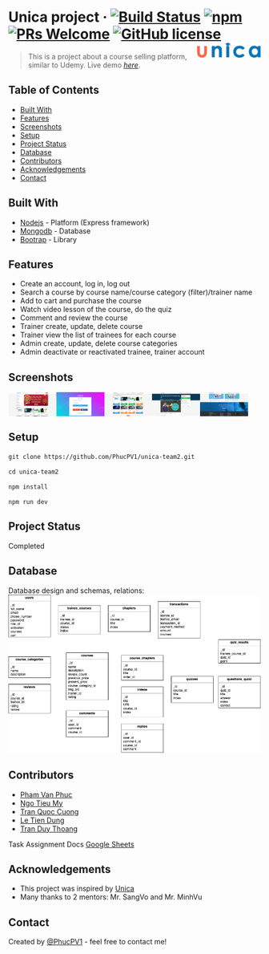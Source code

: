 # Unica project &middot; [![Build Status](https://img.shields.io/travis/npm/npm/latest.svg?style=flat-square)](https://travis-ci.org/npm/npm) [![npm](https://img.shields.io/npm/v/npm.svg?style=flat-square)](https://www.npmjs.com/package/npm) [![PRs Welcome](https://img.shields.io/badge/PRs-welcome-brightgreen.svg?style=flat-square)](http://makeapullrequest.com) [![GitHub license](https://img.shields.io/badge/license-MIT-blue.svg?style=flat-square)](https://github.com/your/your-project/blob/master/LICENSE) <img src="./public/img/logo-unica.svg" alt="Logo of the project" align="right" style="height: 30px">

> This is a project about a course selling platform, similar to Udemy. Live demo
> [_here_](https://unica-team2.herokuapp.com/).

## Table of Contents

- [Built With](#built-with)
- [Features](#features)
- [Screenshots](#screenshots)
- [Setup](#setup)
- [Project Status](#project-status)
- [Database](#database)
- [Contributors](#contributors)
- [Acknowledgements](#acknowledgements)
- [Contact](#contact)

## Built With

- [Nodejs](https://nodejs.org/en/) - Platform (Express framework)
- [Mongodb](https://www.mongodb.com/) - Database
- [Bootrap](https://getbootstrap.com/) - Library

## Features

- Create an account, log in, log out
- Search a course by course name/course category (filter)/trainer name
- Add to cart and purchase the course
- Watch video lesson of the course, do the quiz
- Comment and review the course
- Trainer create, update, delete course
- Trainer view the list of trainees for each course
- Admin create, update, delete course categories
- Admin deactivate or reactivated trainee, trainer account

## Screenshots

<div style="display: flex">
<img src="./public/img/Screenshots.png" alt="ERD" style="width: 19%">
<img src="./public/img/Screenshots2.png" alt="ERD" style="width: 19%">
<img src="./public/img/Screenshots3.png" alt="ERD" style="width: 19%">
<img src="./public/img/Screenshots4.png" alt="ERD" style="width: 19%">
<img src="./public/img/Screenshots5.png" alt="ERD" style="width: 19%">
</div>

## Setup

```shell
git clone https://github.com/PhucPV1/unica-team2.git
```

```shell
cd unica-team2
```

```shell
npm install
```

```shell
npm run dev
```

## Project Status

Completed

## Database

Database design and schemas, relations: <img src="./public/img/database.png" alt="ERD">

## Contributors

- [Pham Van Phuc](https://github.com/PhucPV1/)
- [Ngo Tieu My](https://github.com/ngomy2001)
- [Tran Quoc Cuong](https://github.com/tqcuong11)
- [Le Tien Dung](https://github.com/DungLT-Vimash)
- [Tran Duy Thoang](https://github.com/thoangtran20)

Task Assignment Docs
[Google Sheets](https://docs.google.com/spreadsheets/d/1FdDK7-w4wEvhc-2Stox4IwQXdLbHDIBidKqam131vmw/edit#gid=0)

## Acknowledgements

- This project was inspired by [Unica](https://unica.vn/)
- Many thanks to 2 mentors: Mr. SangVo and Mr. MinhVu

## Contact

Created by [@PhucPV1](https://github.com/PhucPV1/) - feel free to contact me!
